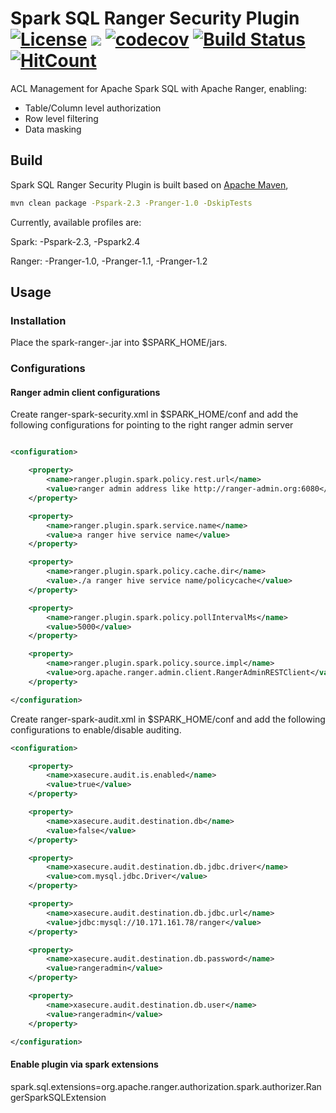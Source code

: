 # Spark SQL Ranger Security Plugin [![License](https://img.shields.io/badge/license-Apache%202-4EB1BA.svg)](https://www.apache.org/licenses/LICENSE-2.0.html) [![](https://tokei.rs/b1/github/yaooqinn/spark-ranger)](https://github.com/yaooqinn/spark-ranger)  [![codecov](https://codecov.io/gh/yaooqinn/spark-ranger/branch/master/graph/badge.svg)](https://codecov.io/gh/yaooqinn/spark-ranger) [![Build Status](https://travis-ci.org/yaooqinn/spark-ranger.svg?branch=master)](https://travis-ci.org/yaooqinn/spark-ranger) [![HitCount](http://hits.dwyl.io/yaooqinn/spark-ranger.svg)](http://hits.dwyl.io/yaooqinn/spark-ranger)

ACL Management for Apache Spark SQL with Apache Ranger, enabling:

- Table/Column level authorization
- Row level filtering
- Data masking

## Build
Spark SQL Ranger Security Plugin is built based on [Apache Maven](http://maven.apache.org),

```bash
mvn clean package -Pspark-2.3 -Pranger-1.0 -DskipTests
```

Currently, available profiles are:

Spark: -Pspark-2.3, -Pspark2.4

Ranger: -Pranger-1.0, -Pranger-1.1, -Pranger-1.2

## Usage

### Installation

Place the spark-ranger-<version>.jar into $SPARK_HOME/jars.

### Configurations

#### Ranger admin client configurations

Create ranger-spark-security.xml in $SPARK_HOME/conf and add the following configurations for pointing to the right ranger admin server

```xml

<configuration>

    <property>
        <name>ranger.plugin.spark.policy.rest.url</name>
        <value>ranger admin address like http://ranger-admin.org:6080</value>
    </property>

    <property>
        <name>ranger.plugin.spark.service.name</name>
        <value>a ranger hive service name</value>
    </property>

    <property>
        <name>ranger.plugin.spark.policy.cache.dir</name>
        <value>./a ranger hive service name/policycache</value>
    </property>

    <property>
        <name>ranger.plugin.spark.policy.pollIntervalMs</name>
        <value>5000</value>
    </property>

    <property>
        <name>ranger.plugin.spark.policy.source.impl</name>
        <value>org.apache.ranger.admin.client.RangerAdminRESTClient</value>
    </property>

</configuration>
```

Create ranger-spark-audit.xml in $SPARK_HOME/conf and add the following configurations to enable/disable auditing.

```xml
<configuration>

    <property>
        <name>xasecure.audit.is.enabled</name>
        <value>true</value>
    </property>

    <property>
        <name>xasecure.audit.destination.db</name>
        <value>false</value>
    </property>

    <property>
        <name>xasecure.audit.destination.db.jdbc.driver</name>
        <value>com.mysql.jdbc.Driver</value>
    </property>

    <property>
        <name>xasecure.audit.destination.db.jdbc.url</name>
        <value>jdbc:mysql://10.171.161.78/ranger</value>
    </property>

    <property>
        <name>xasecure.audit.destination.db.password</name>
        <value>rangeradmin</value>
    </property>

    <property>
        <name>xasecure.audit.destination.db.user</name>
        <value>rangeradmin</value>
    </property>

</configuration>

```

#### Enable plugin via spark extensions

spark.sql.extensions=org.apache.ranger.authorization.spark.authorizer.RangerSparkSQLExtension
